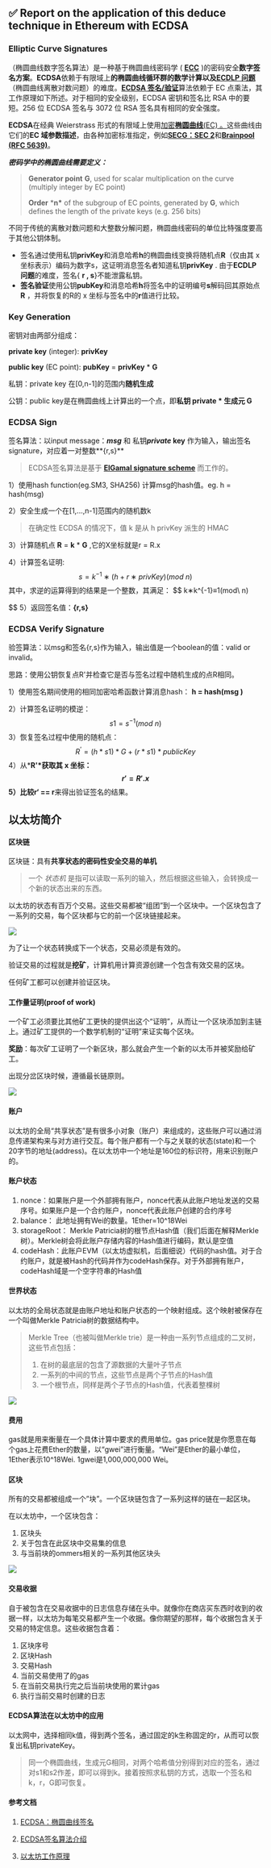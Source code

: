 ## ✅ Report on the application of this deduce technique in Ethereum with ECDSA

### Elliptic Curve Signatures

（椭圆曲线数字签名算法）是一种基于椭圆曲线密码学 ( [**ECC**]() )的密码安全**数字签名方案**。**ECDSA**依赖于有限域上**的椭圆曲线循环群的数学计算以及**[**ECDLP 问题**](https://en.wikipedia.org/wiki/Elliptic-curve_cryptography#Rationale)（椭圆曲线离散对数问题）的难度。[**ECDSA 签名/验证**](https://en.wikipedia.org/wiki/Elliptic_Curve_Digital_Signature_Algorithm)算法依赖于 EC 点乘法，其工作原理如下所述。对于相同的安全级别，ECDSA 密钥和签名比 RSA 中的要短。256 位 ECDSA 签名与 3072 位 RSA 签名具有相同的安全强度。

**ECDSA**在经典 Weierstrass 形式的有限域上使用[加密**椭圆曲线**(EC) 。]()这些曲线由它们的**EC 域参数描述**，由各种加密标准指定，例如[**SECG：SEC 2**](http://www.secg.org/sec2-v2.pdf)和[**Brainpool (RFC 5639)**](https://tools.ietf.org/html/rfc5639)。

***密码学中的椭圆曲线需要定义：***

> **Generator point** **G**, used for scalar multiplication on the curve (multiply integer by EC point)
>
> **Order** ***n\*** of the subgroup of EC points, generated by **G**, which defines the length of the private keys (e.g. 256 bits)

不同于传统的离散对数问题和大整数分解问题，椭圆曲线密码的单位比特强度要高于其他公钥体制。

- 签名通过使用私钥**privKey**和消息哈希**h**的椭圆曲线变换将随机点**R**（仅由其 x 坐标表示）编码为数字s，这证明消息签名者知道私钥**privKey** . 由于**ECDLP问题**的难度，签名{ **r , s**}不能泄露私钥。
- **签名验证**使用公钥**pubKey**和消息哈希**h**将签名中的证明编号**s**解码回其原始点**R** ，并将恢复的R的 x 坐标与签名中的**r**值进行比较。

### Key Generation

密钥对由两部分组成：

**private key** (integer):  **privKey**

**public key** (EC point): **pubKey** = **privKey** * **G**

私钥：private key 在[0,n-1]的范围内**随机生成**

公钥：public key是在椭圆曲线上计算出的一个点，即**私钥 private * 生成元 G**

### ECDSA Sign

签名算法：以input message：***msg*** 和 私钥***private* key** 作为输入，输出签名signature，对应着一对整数**{r,s}**

> ECDSA签名算法是基于 [**ElGamal signature scheme**](https://en.wikipedia.org/wiki/ElGamal_signature_scheme) 而工作的。

1）使用hash function(eg.SM3, SHA256) 计算msg的hash值。eg. h = hash(msg)

2）安全生成一个在[1,...,n-1]范围内的随机数k

> 在确定性 ECDSA 的情况下，值 k 是从 h privKey 派生的 HMAC

3）计算随机点 **R** = **k** * **G** ,它的X坐标就是r = R.x

4）计算签名证明:
$$
s = k^{-1}∗(h+r∗privKey)(mod\ n)
$$
其中，求逆的运算得到的结果是一个整数，其满足：
$$
k∗k^{-1}≡1(mod\ n)
$$
5）返回签名值：**{r,s}**

### ECDSA Verify Signature

验签算法：以msg和签名{r,s}作为输入，输出值是一个boolean的值：valid or invalid。

思路：使用公钥恢复点R'并检查它是否与签名过程中随机生成的点R相同。

1）使用签名期间使用的相同加密哈希函数计算消息hash： **h = hash(msg )**

2）计算签名证明的模逆：
$$
s1 = s^{-1}(mod\ n)
$$
3）恢复签名过程中使用的随机点：
$$
R^{’} = (h * s1) * G + (r * s1) * publicKey
$$
4）从***R'\***获取其 x 坐标：
$$
r' = R'.x
$$
5）比较**r‘ == r**来得出验证签名的结果。

## 以太坊简介

#### 区块链

区块链：具有**共享状态的密码性安全交易的单机**

> 一个 *状态机* 是指可以读取一系列的输入，然后根据这些输入，会转换成一个新的状态出来的东西。

以太坊的状态有百万个交易。这些交易都被“组团”到一个区块中。一个区块包含了一系列的交易，每个区块都与它的前一个区块链接起来。

![](https://github.com/lunan0320/Crypto_projects/blob/main/6.Report_on_Ethereum_with_ECDSA/img/block.png)

为了让一个状态转换成下一个状态，交易必须是有效的。

验证交易的过程就是**挖矿**，计算机用计算资源创建一个包含有效交易的区块。

任何矿工都可以创建并验证区块。

#### 工作量证明(proof of work)

一个矿工必须要比其他矿工更快的提供出这个“证明”，从而让一个区块添加到主链上。通过矿工提供的一个数学机制的“证明”来证实每个区块。

**奖励**：每次矿工证明了一个新区块，那么就会产生一个新的以太币并被奖励给矿工。

出现分岔区块时候，遵循最长链原则。

![](https://github.com/lunan0320/Crypto_projects/blob/main/6.Report_on_Ethereum_with_ECDSA/img/fork.png)

#### 账户

以太坊的全局“共享状态”是有很多小对象（账户）来组成的，这些账户可以通过消息传递架构来与对方进行交互。每个账户都有一个与之关联的状态(state)和一个20字节的地址(address)。在以太坊中一个地址是160位的标识符，用来识别账户的。

#### 账户状态

1. nonce：如果账户是一个外部拥有账户，nonce代表从此账户地址发送的交易序号。如果账户是一个合约账户，nonce代表此账户创建的合约序号
2. balance： 此地址拥有Wei的数量。1Ether=10^18Wei
3. storageRoot： Merkle Patricia树的根节点Hash值（我们后面在解释Merkle树）。Merkle树会将此账户存储内容的Hash值进行编码，默认是空值
4. codeHash：此账户EVM（以太坊虚拟机，后面细说）代码的hash值。对于合约账户，就是被Hash的代码并作为codeHash保存。对于外部拥有账户，codeHash域是一个空字符串的Hash值

#### 世界状态

以太坊的全局状态就是由账户地址和账户状态的一个映射组成。这个映射被保存在一个叫做Merkle Patricia树的数据结构中。

> Merkle Tree（也被叫做Merkle trie）是一种由一系列节点组成的二叉树，这些节点包括：
>
> 1. 在树的最底层的包含了源数据的大量叶子节点
> 2. 一系列的中间的节点，这些节点是两个子节点的Hash值
> 3. 一个根节点，同样是两个子节点的Hash值，代表着整棵树

![](https://github.com/lunan0320/Crypto_projects/blob/main/6.Report_on_Ethereum_with_ECDSA/img/merkletree.png)

#### 费用

gas就是用来衡量在一个具体计算中要求的费用单位。gas price就是你愿意在每个gas上花费Ether的数量，以“gwei”进行衡量。“Wei”是Ether的最小单位，1Ether表示10^18Wei. 1gwei是1,000,000,000 Wei。

#### 区块

所有的交易都被组成一个”块”。一个区块链包含了一系列这样的链在一起区块。

在以太坊中，一个区块包含：

1. 区块头
2. 关于包含在此区块中交易集的信息
3. 与当前块的ommers相关的一系列其他区块头

![](https://github.com/lunan0320/Crypto_projects/blob/main/6.Report_on_Ethereum_with_ECDSA/img/block_header.png)

#### 交易收据

自于被包含在交易收据中的日志信息存储在头中。就像你在商店买东西时收到的收据一样，以太坊为每笔交易都产生一个收据。像你期望的那样，每个收据包含关于交易的特定信息。这些收据包含着：

1. 区块序号
2. 区块Hash
3. 交易Hash
4. 当前交易使用了的gas
5. 在当前交易执行完之后当前块使用的累计gas
6. 执行当前交易时创建的日志

#### ECDSA算法在以太坊中的应用

以太网中，选择相同k值，得到两个签名，通过固定的k生称固定的r，从而可以恢复出私钥privateKey。

> 同一个椭圆曲线，生成元G相同，对两个哈希值分别得到对应的签名，通过对s1和s2作差，即可以得到k。接着按照求私钥的方式，选取一个签名和k，r，G即可恢复。

#### 参考文档

1. [ECDSA：椭圆曲线签名](https://cryptobook.nakov.com/digital-signatures/ecdsa-sign-verify-messages)

2. [ECDSA签名算法介绍](https://zhuanlan.zhihu.com/p/442141489)

3. [以太坊工作原理](https://zhuanlan.zhihu.com/p/203134170)